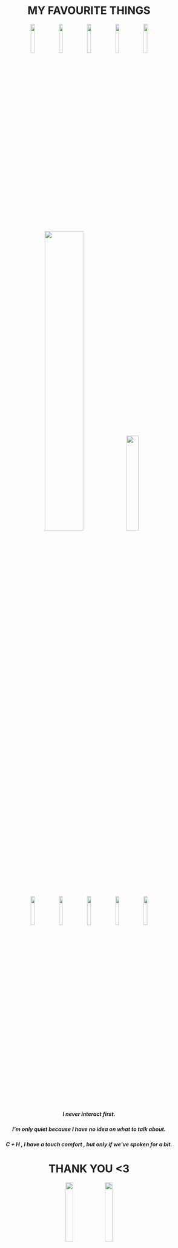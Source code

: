 
 <h1 align="center"> MY FAVOURITE THINGS </h1>


<div align="center">
	<img width = "14%" src="https://github.com/user-attachments/assets/3cf2d653-7f52-4f47-bcc1-648d8b9d14c0">
<img width = "14%" src="https://github.com/user-attachments/assets/77c546fe-828a-4ddc-8ce8-d39980171b7c">
	<img width = "14%" src="https://github.com/user-attachments/assets/3697fa44-0ff8-4a27-bbcb-c285c63b8236">
	<img width = "14%" src="https://github.com/user-attachments/assets/a1337bb8-9d76-4218-a567-b495c65a0dc3">
	<img width = "14%" src="https://github.com/user-attachments/assets/f2c5b5ea-3249-4e3d-a7c6-878030113066">
</div>

<div align="center">
	<img width = "45%" src="https://github.com/user-attachments/assets/1472094a-5961-40a0-89e8-9e9ffacf0f5b">
<img width = "25.3%" src="https://github.com/user-attachments/assets/c305e5ad-bf45-482d-993a-4a30a73cea09">
</div>


<div align="center">
	<img width = "14%" src="https://github.com/user-attachments/assets/da0554fc-10a2-44b5-8b12-39fd288392da">
<img width = "14%" src="https://github.com/user-attachments/assets/b8802f50-3ad7-4f3e-bddd-f281401b5c92">
	<img width = "14%" src="https://github.com/user-attachments/assets/c84ba6de-59a7-4fe4-85f3-e5aa4a6c6a6c">
	<img width = "14%" src="https://github.com/user-attachments/assets/c66b3070-96c8-4759-abdc-b6695ceee67c3">
	<img width = "14%" src="https://github.com/user-attachments/assets/77f1e749-9283-4676-85a1-e9c50a37a253">
</div>

<h5 align="center"> I never interact first. </h5>
<h5 align="center"> I'm only quiet because I have no idea on what to talk about. </h5>
<h5 align="center"> C + H , I have a touch comfort , but only if we've spoken for a bit. </h5>

 <h1 align="center"> THANK YOU <3</h1>

</div>

<div align="center">
	<img width = "20%" src="https://github.com/user-attachments/assets/62023b2c-b20b-44b5-9f91-ee1cc17c6366">
 <img width = "20%" src="https://github.com/user-attachments/assets/816465ee-0356-416d-a451-37c43bda4d03">

</div>

